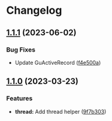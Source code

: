 # Changelog

## [1.1.1](https://github.com/gunter1020/yii2-common/compare/1.1.0...1.1.1) (2023-06-02)


### Bug Fixes

* Update GuActiveRecord ([f4e500a](https://github.com/gunter1020/yii2-common/commit/f4e500ada9e7077c68e2bb4d0f6b340d447b0432))

## [1.1.0](https://github.com/gunter1020/yii2-common/compare/1.0.5...1.1.0) (2023-03-23)


### Features

* **thread:** Add thread helper ([9f7b303](https://github.com/gunter1020/yii2-common/commit/9f7b3038f73d0fbde0ce9af4da134ab97a5e69e3))
